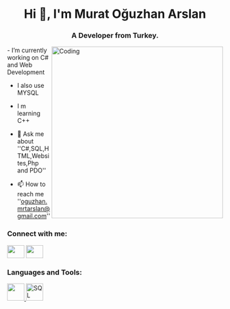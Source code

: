 <h1 align="center">Hi 👋, I'm Murat Oğuzhan Arslan</h1>
<h3 align="center">A Developer from Turkey.</h3>
<img align="right" alt="Coding" width=400 src="https://media.tenor.com/NOYF3f82b_gAAAAC/programmer.gif">
-  I’m currently working on C# and Web Development

- I also use MYSQL

- I m learning C++

- 💬 Ask me about ''C#,SQL,HTML,Websites,Php and PDO''

- 📫 How to reach me ''oguzhan.mrtarslan@gmail.com''

<h3 align="left">Connect with me:</h3>
<p align="left">
<a href="[https://dev.to/komplatox]" target="blank"><img align="center" src="https://raw.githubusercontent.com/rahuldkjain/github-profile-readme-generator/master/src/images/icons/Social/devto.svg" alt="" height="30" width="40" /></a>
<a href="https://www.instagram.com/oguzarslan____" target="blank"><img align="center" src="https://raw.githubusercontent.com/rahuldkjain/github-profile-readme-generator/master/src/images/icons/Social/instagram.svg" alt="" height="30" width="40" /></a>

</p>

<h3 align="left">Languages and Tools:</h3>
<p align="left"> <a href="https://encrypted-tbn0.gstatic.com/images?q=tbn:ANd9GcRZPi7-vfjoJWo0S4vH_wdH7S4U6nhLkWIxrC9kSL8cdA&s" target="_blank" rel="noreferrer"> <img src="https://encrypted-tbn0.gstatic.com/images?q=tbn:ANd9GcRZPi7-vfjoJWo0S4vH_wdH7S4U6nhLkWIxrC9kSL8cdA&s" alt="" width="40" height="40"/> </a>  
 <a href="https://www.edureka.co/blog/wp-content/uploads/2019/10/logo.png" target="_blank" rel="noreferrer"> <img src="https://www.edureka.co/blog/wp-content/uploads/2019/10/logo.png" alt="SQL" width="40" height="40"/> </a> 
</p>
